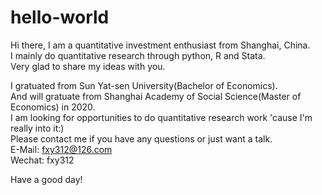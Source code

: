 # hello-world
Hi there,
I am a quantitative investment enthusiast from Shanghai, China.  
I mainly do quantitative research through python, R and Stata.  
Very glad to share my ideas with you.  

I gratuated from Sun Yat-sen University(Bachelor of Economics).   
And will gratuate from Shanghai Academy of Social Science(Master of Economics) in 2020.  
I am looking for opportunities to do quantitative research work 'cause I'm really into it:)  
Please contact me if you have any questions or just want a talk.  
E-Mail: fxy312@126.com  
Wechat: fxy312  


Have a good day!  
